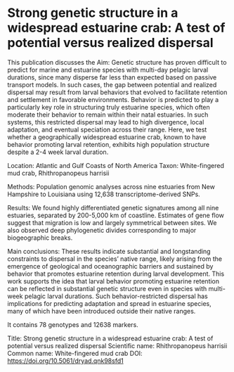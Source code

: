 # Strong genetic structure in a widespread estuarine crab: A test of potential versus realized dispersal

This publication discusses the Aim: Genetic structure has proven difficult to predict for marine and estuarine species with multi-day pelagic larval durations, since many disperse far less than expected based on passive transport models. In such cases, the gap between potential and realized dispersal may result from larval behaviors that evolved to facilitate retention and settlement in favorable environments. Behavior is predicted to play a particularly key role in structuring truly estuarine species, which often moderate their behavior to remain within their natal estuaries. In such systems, this restricted dispersal may lead to high divergence, local adaptation, and eventual speciation across their range. Here, we test whether a geographically widespread estuarine crab, known to have behavior promoting larval retention, exhibits high population structure despite a 2-4 week larval duration.

Location: Atlantic and Gulf Coasts of North America Taxon: White-fingered mud crab, Rhithropanopeus harrisii

Methods: Population genomic analyses across nine estuaries from New Hampshire to Louisiana using 12,638 transcriptome-derived SNPs.

Results: We found highly differentiated genetic signatures among all nine estuaries, separated by 200-5,000 km of coastline. Estimates of gene flow suggest that migration is low and largely symmetrical between sites. We also observed deep phylogenetic divides corresponding to major biogeographic breaks.

Main conclusions: These results indicate substantial and longstanding constraints to dispersal in the species’ native range, likely arising from the emergence of geological and oceanographic barriers and sustained by behavior that promotes estuarine retention during larval development. This work supports the idea that larval behavior promoting estuarine retention can be reflected in substantial genetic structure even in species with multi-week pelagic larval durations. Such behavior-restricted dispersal has implications for predicting adaptation and spread in estuarine species, many of which have been introduced outside their native ranges.

It contains 78 genotypes and 12638 markers.

Title: Strong genetic structure in a widespread estuarine crab: A test of potential versus realized dispersal
Scientific name: Rhithropanopeus harrisii
Common name: White-fingered mud crab
DOI: https://doi.org/10.5061/dryad.qnk98sfd1

